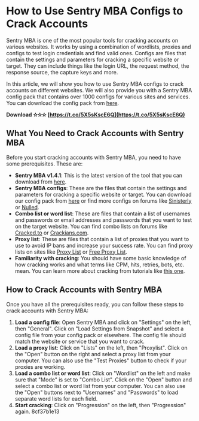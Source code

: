 
 
# How to Use Sentry MBA Configs to Crack Accounts
 
Sentry MBA is one of the most popular tools for cracking accounts on various websites. It works by using a combination of wordlists, proxies and configs to test login credentials and find valid ones. Configs are files that contain the settings and parameters for cracking a specific website or target. They can include things like the login URL, the request method, the response source, the capture keys and more.
 
In this article, we will show you how to use Sentry MBA configs to crack accounts on different websites. We will also provide you with a Sentry MBA config pack that contains over 1000 configs for various sites and services. You can download the config pack from [here](https://example.com/config-pack.zip).
 
**Download ✫✫✫ [https://t.co/5X5sKscE6Q](https://t.co/5X5sKscE6Q)**


 
## What You Need to Crack Accounts with Sentry MBA
 
Before you start cracking accounts with Sentry MBA, you need to have some prerequisites. These are:
 
- **Sentry MBA v1.4.1**: This is the latest version of the tool that you can download from [here](https://example.com/sentry-mba.zip).
- **Sentry MBA configs**: These are the files that contain the settings and parameters for cracking a specific website or target. You can download our config pack from [here](https://example.com/config-pack.zip) or find more configs on forums like [Sinisterly](https://sinister.ly/Thread-Beginners-guide-to-Sentry-MBA-Netflix-config) or [Nulled](https://www.nulled.to/forum/73-configs/).
- **Combo list or word list**: These are files that contain a list of usernames and passwords or email addresses and passwords that you want to test on the target website. You can find combo lists on forums like [Cracked.to](https://cracked.to/Forum-Combos) or [Crackians.com](https://crackians.com/forum/9-combolists/).
- **Proxy list**: These are files that contain a list of proxies that you want to use to avoid IP bans and increase your success rate. You can find proxy lists on sites like [Proxy List](https://proxy-list.org/english/index.php) or [Free Proxy List](https://free-proxy-list.net/).
- **Familiarity with cracking**: You should have some basic knowledge of how cracking works and what terms like CPM, hits, retries, bots, etc. mean. You can learn more about cracking from tutorials like [this one](https://cracking.org/threads/cracking-tutorial-for-beginners-updated-2019.104149/).

## How to Crack Accounts with Sentry MBA
 
Once you have all the prerequisites ready, you can follow these steps to crack accounts with Sentry MBA:

1. **Load a config file**: Open Sentry MBA and click on "Settings" on the left, then "General". Click on "Load Settings from Snapshot" and select a config file from your config pack or elsewhere. The config file should match the website or service that you want to crack.
2. **Load a proxy list**: Click on "Lists" on the left, then "Proxylist". Click on the "Open" button on the right and select a proxy list from your computer. You can also use the "Test Proxies" button to check if your proxies are working.
3. **Load a combo list or word list**: Click on "Wordlist" on the left and make sure that "Mode" is set to "Combo List". Click on the "Open" button and select a combo list or word list from your computer. You can also use the "Open" buttons next to "Usernames" and "Passwords" to load separate word lists for each field.
4. **Start cracking**: Click on "Progression" on the left, then "Progression" again. 8cf37b1e13



